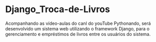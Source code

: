 # Django_Troca-de-Livros
Acompanhando as vídeo-aulas do canl do youTube Pythonando, será desenvolvido um sistema web utilizando o framework Django, para o gerenciamento e empréstimos de livros entre os usuários do sistema.
